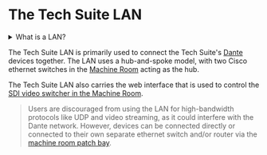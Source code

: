 [av-panels]: /av-panels.md
[clearcom]: /clearcom.md
[control-room]: /control-room.md
[dante]: /dante.md
[edit-rooms]: /edit-rooms.md
[lan]: /lan.md
[machine-room]: /machine-room.md
[mtl]: /mtl.md
[video-switcher]: /video-switcher.md
[workshop]: /workshop.md
[helpdesk]: https://pat.smtd.umich.edu/helpdesk
[training]: https://pat.smtd.umich.edu/training

# The Tech Suite LAN

<details>
<summary>What is a LAN?</summary>

> A LAN, or Local Area Network, is a computer network. Just like the internet, it connects lots of computers and other devices together. Unlike the internet, a LAN is a small private network usually with only a handful of devices on it. Devices can be connected to a LAN and the internet at the same time. Some LANs can be connected to wirelessly, however our network can only be connected to via ethernet.
</details>

The Tech Suite LAN is primarily used to connect the Tech Suite's [Dante][dante] devices together. The LAN uses a hub-and-spoke model, with two Cisco ethernet switches in the [Machine Room][machine-room] acting as the hub.

The Tech Suite LAN also carries the web interface that is used to control the [SDI video switcher in the Machine Room][video-switcher].

> Users are discouraged from using the LAN for high-bandwidth protocols like UDP and video streaming, as it could interfere with the Dante network. However, devices can be connected directly or connected to their own separate ethernet switch and/or router via the [machine room patch bay][machine-room].